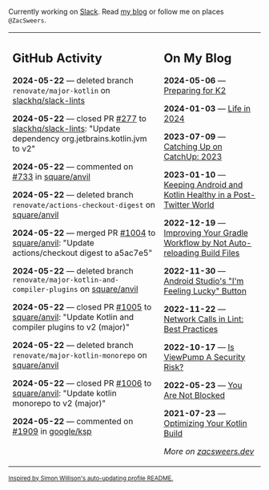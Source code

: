 Currently working on [Slack](https://slack.com/). Read [my blog](https://zacsweers.dev/) or follow me on places `@ZacSweers`.

<table><tr><td valign="top" width="60%">

## GitHub Activity
<!-- githubActivity starts -->
**2024-05-22** — deleted branch `renovate/major-kotlin` on [slackhq/slack-lints](https://github.com/slackhq/slack-lints)

**2024-05-22** — closed PR [#277](https://github.com/slackhq/slack-lints/pull/277) to [slackhq/slack-lints](https://github.com/slackhq/slack-lints): "Update dependency org.jetbrains.kotlin.jvm to v2"

**2024-05-22** — commented on [#733](https://github.com/square/anvil/issues/733#issuecomment-2124989045) in [square/anvil](https://github.com/square/anvil)

**2024-05-22** — deleted branch `renovate/actions-checkout-digest` on [square/anvil](https://github.com/square/anvil)

**2024-05-22** — merged PR [#1004](https://github.com/square/anvil/pull/1004) to [square/anvil](https://github.com/square/anvil): "Update actions/checkout digest to a5ac7e5"

**2024-05-22** — deleted branch `renovate/major-kotlin-and-compiler-plugins` on [square/anvil](https://github.com/square/anvil)

**2024-05-22** — closed PR [#1005](https://github.com/square/anvil/pull/1005) to [square/anvil](https://github.com/square/anvil): "Update Kotlin and compiler plugins to v2 (major)"

**2024-05-22** — deleted branch `renovate/major-kotlin-monorepo` on [square/anvil](https://github.com/square/anvil)

**2024-05-22** — closed PR [#1006](https://github.com/square/anvil/pull/1006) to [square/anvil](https://github.com/square/anvil): "Update kotlin monorepo to v2 (major)"

**2024-05-22** — commented on [#1909](https://github.com/google/ksp/issues/1909#issuecomment-2124925318) in [google/ksp](https://github.com/google/ksp)
<!-- githubActivity ends -->
</td><td valign="top" width="40%">

## On My Blog
<!-- blog starts -->
**2024-05-06** — [Preparing for K2](https://www.zacsweers.dev/preparing-for-k2/)

**2024-01-03** — [Life in 2024](https://www.zacsweers.dev/life-in-2024/)

**2023-07-09** — [Catching Up on CatchUp: 2023](https://www.zacsweers.dev/catching-up-on-catchup-2023/)

**2023-01-10** — [Keeping Android and Kotlin Healthy in a Post-Twitter World](https://www.zacsweers.dev/keeping-android-healthy/)

**2022-12-19** — [Improving Your Gradle Workflow by Not Auto-reloading Build Files](https://www.zacsweers.dev/improving-your-workflow-by-not-auto-reloading-build-files/)

**2022-11-30** — [Android Studio's "I'm Feeling Lucky" Button](https://www.zacsweers.dev/android-studios-im-feeling-lucky-button/)

**2022-11-22** — [Network Calls in Lint: Best Practices](https://www.zacsweers.dev/network-calls-in-lint-best-practices/)

**2022-10-17** — [Is ViewPump A Security Risk?](https://www.zacsweers.dev/is-viewpump-a-security-risk/)

**2022-05-23** — [You Are Not Blocked](https://www.zacsweers.dev/you-are-not-blocked/)

**2021-07-23** — [Optimizing Your Kotlin Build](https://www.zacsweers.dev/optimizing-your-kotlin-build/)
<!-- blog ends -->
_More on [zacsweers.dev](https://zacsweers.dev/)_
</td></tr></table>

<sub><a href="https://simonwillison.net/2020/Jul/10/self-updating-profile-readme/">Inspired by Simon Willison's auto-updating profile README.</a></sub>